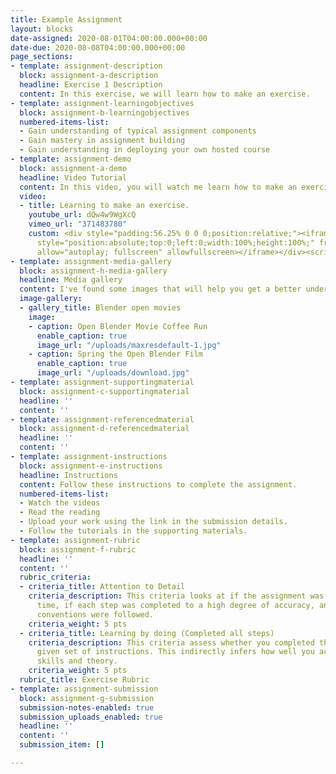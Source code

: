```yaml
---
title: Example Assignment
layout: blocks
date-assigned: 2020-08-01T04:00:00.000+00:00
date-due: 2020-08-08T04:00:00.000+00:00
page_sections:
- template: assignment-description
  block: assignment-a-description
  headline: Exercise 1 Description
  content: In this exercise, we will learn how to make an exercise.
- template: assignment-learningobjectives
  block: assignment-b-learningobjectives
  numbered-items-list:
  - Gain understanding of typical assignment components
  - Gain mastery in assignment building
  - Gain understanding in deploying your own hosted course
- template: assignment-demo
  block: assignment-a-demo
  headline: Video Tutorial
  content: In this video, you will watch me learn how to make an exercise.
  video:
  - title: Learning to make an exercise.
    youtube_url: dQw4w9WgXcQ
    vimeo_url: "371483780"
    custom: <div style="padding:56.25% 0 0 0;position:relative;"><iframe src="https://player.vimeo.com/video/371483780?title=0&byline=0&portrait=0"
      style="position:absolute;top:0;left:0;width:100%;height:100%;" frameborder="0"
      allow="autoplay; fullscreen" allowfullscreen></iframe></div><script src="https://player.vimeo.com/api/player.js"></script>
- template: assignment-media-gallery
  block: assignment-h-media-gallery
  headline: Media gallery
  content: I've found some images that will help you get a better understanding.
  image-gallery:
  - gallery_title: Blender open movies
    image:
    - caption: Open Blender Movie Coffee Run
      enable_caption: true
      image_url: "/uploads/maxresdefault-1.jpg"
    - caption: Spring the Open Blender Film
      enable_caption: true
      image_url: "/uploads/download.jpg"
- template: assignment-supportingmaterial
  block: assignment-c-supportingmaterial
  headline: ''
  content: ''
- template: assignment-referencedmaterial
  block: assignment-d-referencedmaterial
  headline: ''
  content: ''
- template: assignment-instructions
  block: assignment-e-instructions
  headline: Instructions
  content: Follow these instructions to complete the assignment.
  numbered-items-list:
  - Watch the videos
  - Read the reading
  - Upload your work using the link in the submission details.
  - Follow the tutorials in the supporting materials.
- template: assignment-rubric
  block: assignment-f-rubric
  headline: ''
  content: ''
  rubric_criteria:
  - criteria_title: Attention to Detail
    criteria_description: This criteria looks at if the assignment was submitted on
      time, if each step was completed to a high degree of accuracy, and if file naming
      conventions were followed.
    criteria_weight: 5 pts
  - criteria_title: Learning by doing (Completed all steps)
    criteria_description: This criteria assess whether you completed the assignment's
      given set of instructions. This indirectly infers how well you acquired foundational
      skills and theory.
    criteria_weight: 5 pts
  rubric_title: Exercise Rubric
- template: assignment-submission
  block: assignment-g-submission
  submission-notes-enabled: true
  submission_uploads_enabled: true
  headline: ''
  content: ''
  submission_item: []

---
```

